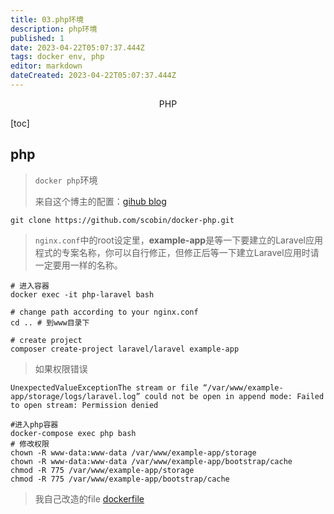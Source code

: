 ```yaml
---
title: 03.php环境
description: php环境
published: 1
date: 2023-04-22T05:07:37.444Z
tags: docker env, php
editor: markdown
dateCreated: 2023-04-22T05:07:37.444Z
---
```


<center>PHP</center>





[toc]





## php

> `docker php`环境
>
> 来自这个博主的配置：[gihub ](https://github.com/scobin/docker-php)[blog](https://cyublog.com/articles/php-zh/zh-docker-php8/)



```shell
git clone https://github.com/scobin/docker-php.git
```

>  `nginx.conf`中的root设定里，**example-app**是等一下要建立的Laravel应用程式的专案名称，你可以自行修正，但修正后等一下建立Laravel应用时请一定要用一样的名称。

```shell
# 进入容器
docker exec -it php-laravel bash

# change path according to your nginx.conf
cd .. # 到www目录下

# create project
composer create-project laravel/laravel example-app
```

> 如果权限错误

```shell
UnexpectedValueExceptionThe stream or file “/var/www/example-app/storage/logs/laravel.log” could not be open in append mode: Failed to open stream: Permission denied
```

```shell 
#进入php容器
docker-compose exec php bash
# 修改权限
chown -R www-data:www-data /var/www/example-app/storage
chown -R www-data:www-data /var/www/example-app/bootstrap/cache
chmod -R 775 /var/www/example-app/storage
chmod -R 775 /var/www/example-app/bootstrap/cache
```



> 我自己改造的file [dockerfile](https://github.com/vgoer/dockerLaravel)



